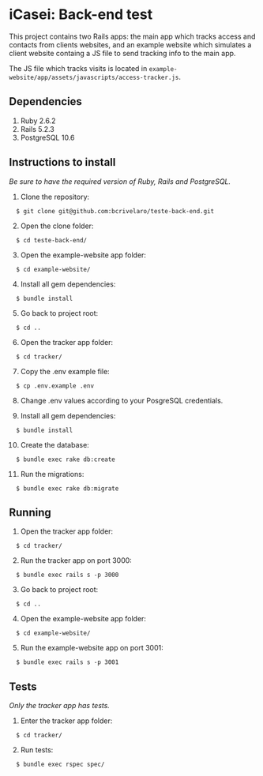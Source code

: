 # iCasei: Back-end test
This project contains two Rails apps: the main app which tracks access and contacts from clients websites, and an example website which simulates a client website containg a JS file to send tracking info to the main app.

The JS file which tracks visits is located in `example-website/app/assets/javascripts/access-tracker.js`.
## Dependencies

1. Ruby 2.6.2
2. Rails 5.2.3
3. PostgreSQL 10.6

## Instructions to install

_Be sure to have the required version of Ruby, Rails and PostgreSQL._

1. Clone the repository:
```
  $ git clone git@github.com:bcrivelaro/teste-back-end.git
```
2. Open the clone folder:
```
  $ cd teste-back-end/
```
3. Open the example-website app folder:
```
  $ cd example-website/
```
4. Install all gem dependencies:
```
  $ bundle install
```
5. Go back to project root:
```
  $ cd ..
```
6. Open the tracker app folder:
```
  $ cd tracker/
```
7. Copy the .env example file:
```
  $ cp .env.example .env
```
8. Change .env values according to your PosgreSQL credentials.

9. Install all gem dependencies:
```
  $ bundle install
```
10. Create the database:
```
  $ bundle exec rake db:create
```
11. Run the migrations:
```
  $ bundle exec rake db:migrate
```

## Running

1. Open the tracker app folder:
```
  $ cd tracker/
```
2. Run the tracker app on port 3000:
```
  $ bundle exec rails s -p 3000
```
3. Go back to project root:
```
  $ cd ..
```
4. Open the example-website app folder:
```
  $ cd example-website/
```
5. Run the example-website app on port 3001:
```
  $ bundle exec rails s -p 3001
```

## Tests

_Only the tracker app has tests._

1. Enter the tracker app folder:
```
  $ cd tracker/
```
2. Run tests:
```
  $ bundle exec rspec spec/
```